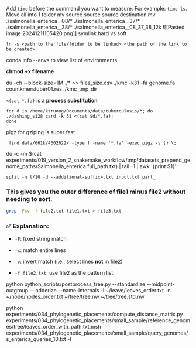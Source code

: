 Add `time` before the command you want to measure. For example: `time ls`.
Move all into 1 folder mv source source source destination
mv ./salmonella_enterica__08/* ./salmonella_enterica__37/* ./salmonella_enterica__38/* ./salmonella_enterica__08_37_38_12k
![[Pasted image 20241211105420.png]]
symlink hard vs soft
```shell
ln -s <path to the file/folder to be linked> <the path of the link to be created>
```

conda info --envs
to view list of environments

**chmod +x filename**

du -ch --block-size=1M  ./* >> files_size.csv
./kmc -k31 -fa genome.fa countkmerstuber01.res ./kmc_tmp_dir

`<(cat *.fa)` is a **process substitution**

```
for d in /home/ktruong/Documents/data/tuberculosis/*; do ./dashing_s128 card -k 31 <(cat $d/*.fa); 
done
```

pigz for gziping is super fast
```
 find data/661k/4602622/ -type f -name '*.fa' -exec pigz -v {} \;
```


du -c -m  $(cat experiments/019_version_2_snakemake_workflow/tmp/datasets_prepend_genome_paths/Salmonella_enterica.full_path.txt) | tail -1 | awk '{print $1}'

`split -n l/10 -d --additional-suffix=.txt input.txt part_`


### This gives you the **outer difference of file1 minus file2** without needing to sort. 

```bash
grep -Fxv -f file2.txt file1.txt > file3.txt
```

### ✅ Explanation:

- `-F`: fixed string match
    
- `-x`: match entire lines
    
- `-v`: invert match (i.e., select lines **not** in file2)
    
- `-f file2.txt`: use file2 as the pattern list

python python_scripts/postprocess_tree.py --standardize --midpoint-outgroup --ladderize --name-internals -l ~/leave/leaves_order.txt -n ~/node/nodes_order.txt ~/tree/tree.nw ~/tree/tree.std.nw


python experiments/034_phylogenetic_placements/compute_distance_matrix.py experiments/034_phylogenetic_placements/small_sample/reference_genomes/tree/leaves_order_with_path.txt.msh experiments/034_phylogenetic_placements/small_sample/query_genomes/s_enterica_queries_10.txt -l